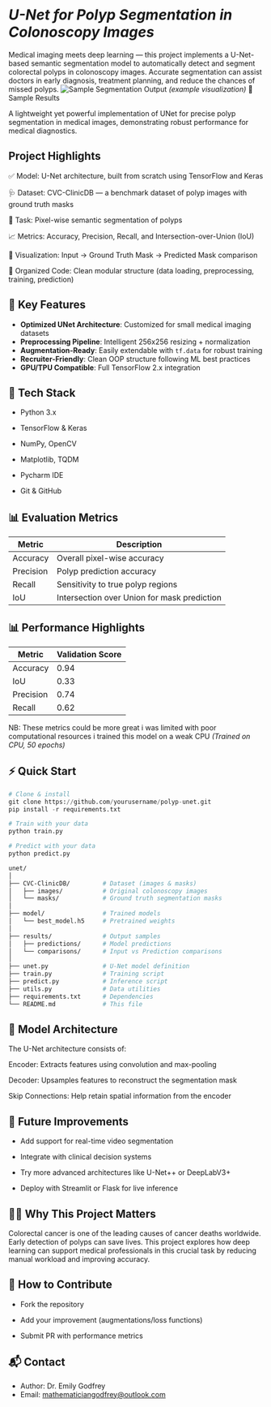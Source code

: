 # *U-Net for Polyp Segmentation in Colonoscopy Images*  
Medical imaging meets deep learning — this project implements a U-Net-based semantic segmentation model to automatically detect and segment colorectal polyps in colonoscopy images. Accurate segmentation can assist doctors in early diagnosis, treatment planning, and reduce the chances of missed polyps.
![Sample Segmentation Output](demo/output_sample.png) *(example visualization)*
🧬 Sample Results

A lightweight yet powerful implementation of UNet for precise polyp segmentation in medical images, demonstrating robust performance for medical diagnostics.

 ## Project Highlights
✅ Model: U-Net architecture, built from scratch using TensorFlow and Keras

🩺 Dataset: CVC-ClinicDB — a benchmark dataset of polyp images with ground truth masks

🎯 Task: Pixel-wise semantic segmentation of polyps

📈 Metrics: Accuracy, Precision, Recall, and Intersection-over-Union (IoU)

💾 Visualization: Input → Ground Truth Mask → Predicted Mask comparison

📂 Organized Code: Clean modular structure (data loading, preprocessing, training, prediction)


## 🚀 Key Features
- **Optimized UNet Architecture**: Customized for small medical imaging datasets
- **Preprocessing Pipeline**: Intelligent 256x256 resizing + normalization
- **Augmentation-Ready**: Easily extendable with `tf.data` for robust training
- **Recruiter-Friendly**: Clean OOP structure following ML best practices
- **GPU/TPU Compatible**: Full TensorFlow 2.x integration

## 🧰 Tech Stack
- Python 3.x

- TensorFlow & Keras

- NumPy, OpenCV

- Matplotlib, TQDM

- Pycharm IDE

- Git & GitHub

## 📊 Evaluation Metrics  
|Metric	   |Description|
|---------|-------------|
|Accuracy	|Overall pixel-wise accuracy|
|Precision|	Polyp prediction accuracy|
|Recall   |	Sensitivity to true polyp regions|
|IoU	    |Intersection over Union for mask prediction|

## 📊 Performance Highlights
| Metric | Validation Score |
|--------|------------------|
| Accuracy  | 0.94            | 
| IoU    | 0.33             |
| Precision | 0.74             |
|Recall  | 0.62           | 

NB: These metrics could be more great i was limited with poor computational resources i trained this model on a weak CPU
*(Trained on CPU, 50 epochs)*

## ⚡ Quick Start
```python
# Clone & install
git clone https://github.com/yourusername/polyp-unet.git
pip install -r requirements.txt

# Train with your data
python train.py

# Predict with your data
python predict.py
```
```bash
unet/
│
├── CVC-ClinicDB/         # Dataset (images & masks)
│   ├── images/           # Original colonoscopy images
│   └── masks/            # Ground truth segmentation masks
│
├── model/                # Trained models
│   └── best_model.h5     # Pretrained weights
│
├── results/              # Output samples
│   ├── predictions/      # Model predictions
│   └── comparisons/      # Input vs Prediction comparisons
│
├── unet.py               # U-Net model definition
├── train.py              # Training script
├── predict.py            # Inference script
├── utils.py              # Data utilities
├── requirements.txt      # Dependencies
└── README.md             # This file
```


## 🤖 Model Architecture
The U-Net architecture consists of:

Encoder: Extracts features using convolution and max-pooling

Decoder: Upsamples features to reconstruct the segmentation mask

Skip Connections: Help retain spatial information from the encoder

## 📌 Future Improvements
- Add support for real-time video segmentation

- Integrate with clinical decision systems

- Try more advanced architectures like U-Net++ or DeepLabV3+

- Deploy with Streamlit or Flask for live inference

## 👨‍⚕️ Why This Project Matters
Colorectal cancer is one of the leading causes of cancer deaths worldwide. Early detection of polyps can save lives. This project explores how deep learning can support medical professionals in this crucial task by reducing manual workload and improving accuracy.

## 🤝 How to Contribute
- Fork the repository

- Add your improvement (augmentations/loss functions)

- Submit PR with performance metrics

## 📬 Contact
- Author: Dr. Emily Godfrey
- Email: mathematiciangodfrey@outlook.com
